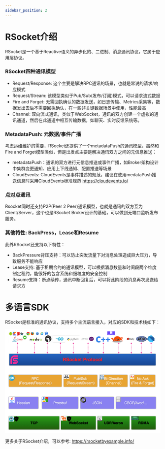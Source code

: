 ```yaml
---
sidebar_position: 2
---
```


# RSocket介绍

RSocket是一个基于Reactive语义的异步化的、二进制、消息通讯协议，它属于应用层协议。

### RSocket四种通讯模型

* Request/Response: 这个主要是解决RPC通讯的场景，也就是常说的请求/响应模式
* Request/Stream: 该模型类似于Pub/Sub(发布/订阅)模式，可以请求流式数据
* Fire and Forget: 无需回执确认的数据发送，如日志传输、Metrics采集等，数据发出去后不需要回执确认，在一些非关键数据场景中使用，性能最高
* Channel: 双向流式通讯，类似于WebSocket，通讯的双方创建一个虚拟的通讯通道，然后在此通道中相互传输数据，如聊天、实时反馈系统等。

### MetadataPush: 元数据/事件广播

考虑运维维护的需要，RSocket还提供了一个metadataPush的通讯模型，虽然和Fire and Forget模型类似，但是出发点主要是解决通讯双方之间的元信息推送： 

* metadataPush：通讯的双方进行元信息推送或事件广播，如Broker架构设计中集群变更通知、应用上下线通知、配置推送等场景
* CloudEvents: CloudEvents是事件描述的规范，建议在使用medataPush推送信息时采用CloudEvents标准规范 https://cloudevents.io/

### 点对点通讯

Rsocket同时还支持P2P(Peer 2 Peer)通讯模型，也就是通讯的双方互为Client/Server，这个也是RSocket Broker设计的基础，可以做到无端口监听发布服务。 

### 其他特性: BackPress，Lease和Resume
此外RSocket还支持以下特性：

* BackPressure背压支持：可以防止突发流量下对消息处理造成巨大压力，导致服务不能响应
* Lease支持: 基于租期合约的通讯模型，可以根据消息数量和时间段两个维度制定租约，能很好的包含系统和细粒度的安全控制
* Resume支持：断点续传，通讯中断回复后，可以将此阶段的消息再次发送给请求方

# 多语言SDK

RSocket是标准的通讯协议，支持多个主流语言接入，对应的SDK和技术栈如下：

![RSocket Stack](../static/img/tutorial/rsocket-stack.png)

更多关于RSocket介绍，可以参考: https://rsocketbyexample.info/
